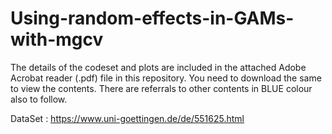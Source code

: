 # Using-random-effects-in-GAMs-with-mgcv

The details of the codeset and plots are included in the attached Adobe Acrobat reader (.pdf) file in this repository. 
You need to download the same to view the contents. There are referrals to other contents in BLUE colour also to follow.

DataSet : https://www.uni-goettingen.de/de/551625.html

